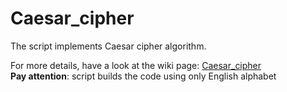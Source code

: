 Caesar_cipher
=============
The script implements Caesar cipher algorithm.<br>

For more details, have a look at the wiki page: [Caesar_cipher](https://en.wikipedia.org/wiki/Caesar_cipher)<br>
__Pay attention__: script builds the code using only English alphabet
